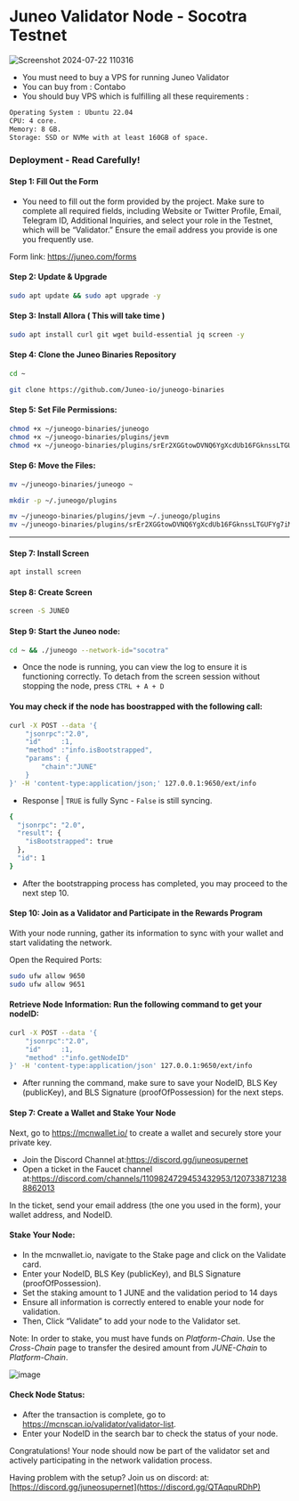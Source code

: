 # Juneo Validator Node - Socotra Testnet 

 ![Screenshot 2024-07-22 110316](https://github.com/user-attachments/assets/25e02dca-6ce9-47a2-922f-076651e62c0d)

- You must need to buy a VPS for running Juneo Validator
- You can buy from : Contabo
- You should buy VPS which is fulfilling all these requirements : 
```bash
Operating System : Ubuntu 22.04
CPU: 4 core.
Memory: 8 GB.
Storage: SSD or NVMe with at least 160GB of space.
```

### Deployment - Read Carefully! 
#### Step 1:  Fill Out the Form
- You need to fill out the form provided by the project. Make sure to complete all required fields, including Website or Twitter Profile, Email, Telegram ID, Additional Inquiries, and select your role in the Testnet, which will be “Validator.” Ensure the email address you provide is one you frequently use.

Form link: https://juneo.com/forms

#### Step 2: Update & Upgrade
```bash
sudo apt update && sudo apt upgrade -y
```

#### Step 3: Install Allora ( This will take time )
```bash
sudo apt install curl git wget build-essential jq screen -y
```

#### Step 4: Clone the Juneo Binaries Repository
```bash
cd ~

git clone https://github.com/Juneo-io/juneogo-binaries
```

#### Step 5: Set File Permissions:
```bash
chmod +x ~/juneogo-binaries/juneogo
chmod +x ~/juneogo-binaries/plugins/jevm
chmod +x ~/juneogo-binaries/plugins/srEr2XGGtowDVNQ6YgXcdUb16FGknssLTGUFYg7iMqESJ4h8e
```
#### Step 6: Move the Files:
```bash
mv ~/juneogo-binaries/juneogo ~

mkdir -p ~/.juneogo/plugins

mv ~/juneogo-binaries/plugins/jevm ~/.juneogo/plugins
mv ~/juneogo-binaries/plugins/srEr2XGGtowDVNQ6YgXcdUb16FGknssLTGUFYg7iMqESJ4h8e ~/.juneogo/plugins
```
------------------------------------------------------------------------------

#### Step 7: Install Screen 
```bash
apt install screen
```

#### Step 8: Create Screen 
```bash
screen -S JUNEO
```

#### Step 9: Start the Juneo node:

```bash
cd ~ && ./juneogo --network-id="socotra"
```

- Once the node is running, you can view the log to ensure it is functioning correctly. To detach from the screen session without stopping the node, press `CTRL + A + D`

#### You may check if the node has boostrapped with the following call:
```bash
curl -X POST --data '{
    "jsonrpc":"2.0",
    "id"     :1,
    "method" :"info.isBootstrapped",
    "params": {
        "chain":"JUNE"
    }
}' -H 'content-type:application/json;' 127.0.0.1:9650/ext/info
```
-  Response | `TRUE` is fully Sync - `False` is still syncing. 
```bash
{
  "jsonrpc": "2.0",
  "result": {
    "isBootstrapped": true
  },
  "id": 1
}
```
- After the bootstrapping process has completed, you may proceed to the next step 10.

#### Step 10: Join as a Validator and Participate in the Rewards Program
With your node running, gather its information to sync with your wallet and start validating the network.

Open the Required Ports:
```bash
sudo ufw allow 9650
sudo ufw allow 9651
```

#### Retrieve Node Information: Run the following command to get your nodeID:
```bash
curl -X POST --data '{
    "jsonrpc":"2.0",
    "id"     :1,
    "method" :"info.getNodeID"
}' -H 'content-type:application/json' 127.0.0.1:9650/ext/info
```

- After running the command, make sure to save your NodeID, BLS Key (publicKey), and BLS Signature (proofOfPossession) for the next steps.

#### Step 7: Create a Wallet and Stake Your Node
Next, go to https://mcnwallet.io/ to create a wallet and securely store your private key.

- Join the Discord Channel at:https://discord.gg/juneosupernet
- Open a ticket in the Faucet channel at:https://discord.com/channels/1109824729453432953/1207338712388862013

In the ticket, send your email address (the one you used in the form), your wallet address, and NodeID.

####  Stake Your Node:

- In the mcnwallet.io, navigate to the Stake page and click on the Validate card.
- Enter your NodeID, BLS Key (publicKey), and BLS Signature (proofOfPossession).
- Set the staking amount to 1 JUNE and the validation period to 14 days
- Ensure all information is correctly entered to enable your node for validation.
- Then, Click “Validate” to add your node to the Validator set.

Note: In order to stake, you must have funds on *Platform-Chain*. Use the *Cross-Chain* page to transfer the desired amount from *JUNE-Chain* to *Platform-Chain*.

![image](https://github.com/user-attachments/assets/9912062f-6d12-493f-a2ff-839bc513578e)


#### Check Node Status:
- After the transaction is complete, go to https://mcnscan.io/validator/validator-list.
- Enter your NodeID in the search bar to check the status of your node.


Congratulations! Your node should now be part of the validator set and actively participating in the network validation process.

Having problem with the setup? Join us on discord: at:[https://discord.gg/juneosupernet](https://discord.gg/QTAqpuRDhP)






